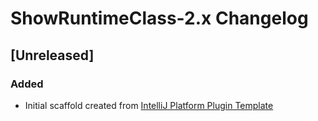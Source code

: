 <!-- Keep a Changelog guide -> https://keepachangelog.com -->

# ShowRuntimeClass-2.x Changelog

## [Unreleased]
### Added
- Initial scaffold created from [IntelliJ Platform Plugin Template](https://github.com/JetBrains/intellij-platform-plugin-template)
